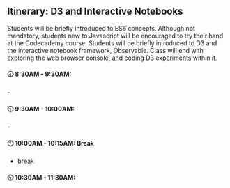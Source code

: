 ## Itinerary: D3 and Interactive Notebooks

Students will be briefly introduced to ES6 concepts. Although not mandatory, students new to Javascript will be encouraged to try their hand at the Codecademy course. Students will be briefly introduced to D3 and the interactive notebook framework, Observable. Class will end with exploring the web browser console, and coding D3 experiments within it. 


#### :clock830: 8:30AM - 9:30AM: 

\- 

#### :clock930: 9:30AM - 10:00AM: 

\- 

#### :clock10: 10:00AM - 10:15AM: Break

- break

#### :clock1030: 10:30AM - 11:30AM: 
